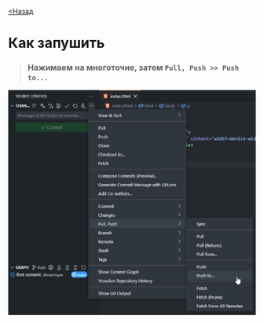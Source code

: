 [<Назад](/readme.md)

# Как запушить

> ### Нажимаем на многоточие, затем `Pull, Push >> Push to...`

![](/assets/10.%20Запушить%20на%20гитхаб/запушить.png)